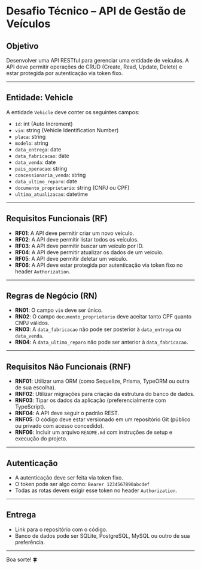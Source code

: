 # Desafio Técnico – API de Gestão de Veículos

## Objetivo

Desenvolver uma API RESTful para gerenciar uma entidade de veículos. A API deve permitir operações de CRUD (Create, Read, Update, Delete) e estar protegida por autenticação via token fixo.

---

## Entidade: Vehicle

A entidade `Vehicle` deve conter os seguintes campos:

- `id`: int (Auto Increment)
- `vin`: string (Vehicle Identification Number)
- `placa`: string
- `modelo`: string
- `data_entrega`: date
- `data_fabricacao`: date
- `data_venda`: date
- `pais_operacao`: string
- `concessionaria_venda`: string
- `data_ultimo_reparo`: date
- `documento_proprietario`: string (CNPJ ou CPF)
- `ultima_atualizacao`: datetime

---

## Requisitos Funcionais (RF)

- **RF01**: A API deve permitir criar um novo veículo.
- **RF02**: A API deve permitir listar todos os veículos.
- **RF03**: A API deve permitir buscar um veículo por ID.
- **RF04**: A API deve permitir atualizar os dados de um veículo.
- **RF05**: A API deve permitir deletar um veículo.
- **RF06**: A API deve estar protegida por autenticação via token fixo no header `Authorization`.

---

## Regras de Negócio (RN)

- **RN01**: O campo `vin` deve ser único.
- **RN02**: O campo `documento_proprietario` deve aceitar tanto CPF quanto CNPJ válidos.
- **RN03**: A `data_fabricacao` não pode ser posterior à `data_entrega` ou `data_venda`.
- **RN04**: A `data_ultimo_reparo` não pode ser anterior à `data_fabricacao`.

---

## Requisitos Não Funcionais (RNF)

- **RNF01**: Utilizar uma ORM (como Sequelize, Prisma, TypeORM ou outra de sua escolha).
- **RNF02**: Utilizar migrações para criação da estrutura do banco de dados.
- **RNF03**: Tipar os dados da aplicação (preferencialmente com TypeScript).
- **RNF04**: A API deve seguir o padrão REST.
- **RNF05**: O código deve estar versionado em um repositório Git (público ou privado com acesso concedido).
- **RNF06**: Incluir um arquivo `README.md` com instruções de setup e execução do projeto.

---

## Autenticação

- A autenticação deve ser feita via token fixo.
- O token pode ser algo como: `Bearer 1234567890abcdef`
- Todas as rotas devem exigir esse token no header `Authorization`.

---

## Entrega

- Link para o repositório com o código.
- Banco de dados pode ser SQLite, PostgreSQL, MySQL ou outro de sua preferência.

---

Boa sorte! 🍀
